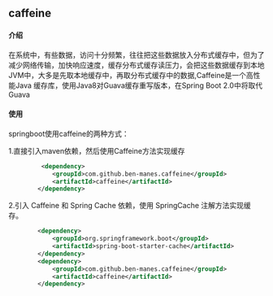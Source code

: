 ## caffeine

#### 介绍

在系统中，有些数据，访问十分频繁，往往把这些数据放入分布式缓存中，但为了减少网络传输，加快响应速度，缓存分布式缓存读压力，会把这些数据缓存到本地JVM中，大多是先取本地缓存中，再取分布式缓存中的数据,Caffeine是一个高性能Java 缓存库，使用Java8对Guava缓存重写版本，在Spring Boot 2.0中将取代Guava

#### 使用

springboot使用caffeine的两种方式：

1.直接引入maven依赖，然后使用Caffeine方法实现缓存

```xml
         <dependency>
            <groupId>com.github.ben-manes.caffeine</groupId>
            <artifactId>caffeine</artifactId>
        </dependency>
```

2.引入 Caffeine 和 Spring Cache 依赖，使用 SpringCache 注解方法实现缓存。

```xml
		<dependency>
            <groupId>org.springframework.boot</groupId>
            <artifactId>spring-boot-starter-cache</artifactId>
        </dependency>
        <dependency>
            <groupId>com.github.ben-manes.caffeine</groupId>
            <artifactId>caffeine</artifactId>
        </dependency>

```








